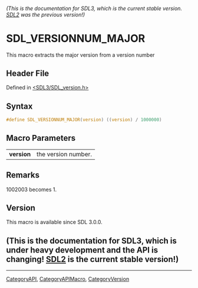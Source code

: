 ###### (This is the documentation for SDL3, which is the current stable version. [SDL2](https://wiki.libsdl.org/SDL2/) was the previous version!)
# SDL_VERSIONNUM_MAJOR

This macro extracts the major version from a version number

## Header File

Defined in [<SDL3/SDL_version.h>](https://github.com/libsdl-org/SDL/blob/main/include/SDL3/SDL_version.h)

## Syntax

```c
#define SDL_VERSIONNUM_MAJOR(version) ((version) / 1000000)
```

## Macro Parameters

|             |                     |
| ----------- | ------------------- |
| **version** | the version number. |

## Remarks

1002003 becomes 1.

## Version

This macro is available since SDL 3.0.0.

## (This is the documentation for SDL3, which is under heavy development and the API is changing! [SDL2](https://wiki.libsdl.org/SDL2/) is the current stable version!)



----
[CategoryAPI](CategoryAPI), [CategoryAPIMacro](CategoryAPIMacro), [CategoryVersion](CategoryVersion)

